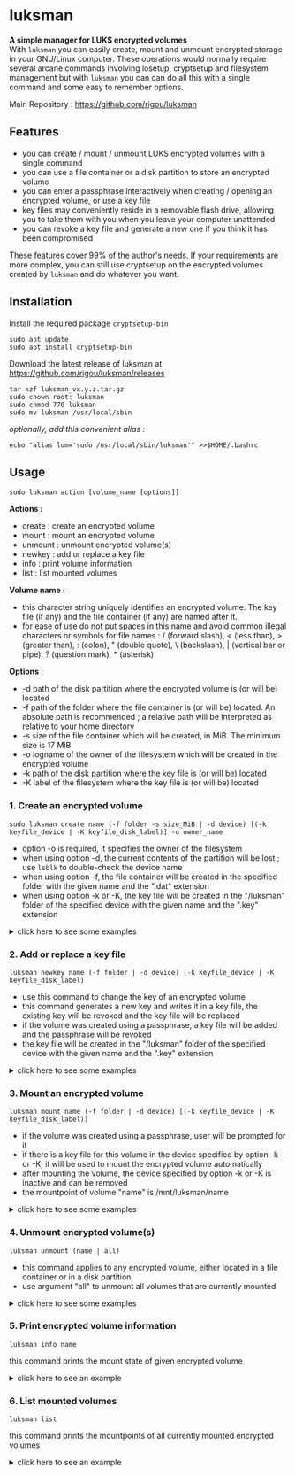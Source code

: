 # luksman
**A simple manager for LUKS encrypted volumes**\
With ``luksman`` you can easily create, mount and unmount encrypted storage in your GNU/Linux computer. These operations would normally require several arcane commands involving losetup, cryptsetup and filesystem management but with ``luksman`` you can can do all this with a single command and some easy to remember options.

Main Repository : https://github.com/rigou/luksman

## Features
* you can create / mount / unmount LUKS encrypted volumes with a single command
* you can use a file container or a disk partition to store an encrypted volume
* you can enter a passphrase interactively when creating / opening an encrypted volume, or use a key file
* key files may conveniently reside in a removable flash drive, allowing you to take them with you when you leave your computer unattended
* you can revoke a key file and generate a new one if you think it has been compromised

These features cover 99% of the author's needs. If your requirements are more complex, you can still use cryptsetup on the encrypted volumes created by ``luksman`` and do whatever you want.

## Installation
Install the required package ``cryptsetup-bin``
```
sudo apt update
sudo apt install cryptsetup-bin
```
Download the latest release of luksman at https://github.com/rigou/luksman/releases
```
tar xzf luksman_vx.y.z.tar.gz
sudo chown root: luksman
sudo chmod 770 luksman
sudo mv luksman /usr/local/sbin
```
*optionally, add this convenient alias :*
```
echo "alias lum='sudo /usr/local/sbin/luksman'" >>$HOME/.bashrc
```
## Usage
```
sudo luksman action [volume_name [options]]
```
**Actions :**
* create : create an encrypted volume
* mount : mount an encrypted volume
* unmount : unmount encrypted volume(s)
* newkey : add or replace a key file
* info : print volume information
* list : list mounted volumes

**Volume name :**
* this character string uniquely identifies an encrypted volume. The key file (if any) and the file container (if any) are named after it. 
* for ease of use do not put spaces in this name and avoid common illegal characters or symbols for file names : / (forward slash), < (less than), > (greater than), : (colon), " (double quote), \ (backslash), | (vertical bar or pipe), ? (question mark), * (asterisk).

**Options :**
* -d path of the disk partition where the encrypted volume is (or will be) located
* -f path of the folder where the file container is (or will be) located. An absolute path is recommended ; a relative path will be interpreted as relative to your home directory
* -s size of the file container which will be created, in MiB. The minimum size is 17 MiB
* -o logname of the owner of the filesystem which will be created in the encrypted volume
* -k path of the disk partition where the key file is (or will be) located
* -K label of the filesystem where the key file is (or will be) located

### 1. Create an encrypted volume
```
sudo luksman create name (-f folder -s size_MiB | -d device) [(-k keyfile_device | -K keyfile_disk_label)] -o owner_name
```
* option -o is required, it specifies the owner of the filesystem
* when using option -d, the current contents of the partition will be lost ; use ``lsblk`` to double-check the device name
* when using option -f, the file container will be created in the specified folder with the given name and the ".dat" extension
* when using option -k or -K, the key file will be created in the "/luksman" folder of the specified device with the given name and the ".key" extension

<details><summary>click here to see some examples</summary>

**Create a 256 MiB encrypted volume in a file container named CLASSIFIED in the folder /home/scott, prompting user for a passphrase :**
```
luksman create CLASSIFIED -f /home/scott -s 256 -o scott
```
**Create a 256 MiB encrypted volume in a file container named CLASSIFIED, store it in the folder /home/scott, generate a random key and write it in a key file located in the flash drive labeled MYKEYS :**
```
luksman create CLASSIFIED -f /home/scott -s 256 -K MYKEYS -o scott
```
**Create a 256 MiB encrypted volume in a file container named CLASSIFIED, store it in the folder /home/scott, generate a random key and write it in a key file located in the flash drive at /dev/sdb1 :**
```
luksman create CLASSIFIED -f /home/scott -s 256 -k /dev/sdb1 -o scott
```
**Create an encrypted volume in the disk partition /dev/sda3, prompting user for a passphrase :**
```
luksman create CLASSIFIED -d /dev/sda3 -o scott
```
**Create an encrypted volume in the disk partition /dev/sda3, generate a random key and write it in a key file located in the flash drive labeled MYKEYS :**
```
luksman create CLASSIFIED -d /dev/sda3 -K MYKEYS -o scott
```
**Create an encrypted volume in the disk partition /dev/sda3, generate a random key and write it in a key file located in the flash drive at /dev/sdb1 :**
```
luksman create CLASSIFIED -d /dev/sda3 -k /dev/sdb1 -o scott
```
</details>


### 2. Add or replace a key file
```
luksman newkey name (-f folder | -d device) (-k keyfile_device | -K keyfile_disk_label)
```
* use this command to change the key of an encrypted volume
* this command generates a new key and writes it in a key file, the existing key will be revoked and the key file will be replaced
* if the volume was created using a passphrase, a key file will be added and the passphrase will be revoked
* the key file will be created in the "/luksman" folder of the specified device with the given name and the ".key" extension

<details><summary>click here to see some examples</summary>

**Add or replace the key file of the encrypted volume named CLASSIFIED in the folder /home/scott, and write this key file in the flash drive labeled MYKEYS :**
```
luksman newkey CLASSIFIED -f /home/scott -K MYKEYS
```
**Add or replace the key file of the encrypted volume in the disk partition /dev/sda3, and write this key file in the flash drive labeled MYKEYS :**
```
luksman newkey CLASSIFIED -d /dev/sda3 -K MYKEYS
```
**Add or replace the key file of the encrypted volume named CLASSIFIED in the folder /home/scott, and write this key file in the flash drive at /dev/sdb1 :**
```
luksman newkey CLASSIFIED -f /home/scott -k /dev/sdb1
```
**Add or replace the key file of the encrypted volume in the disk partition /dev/sda3, and write this key file in the flash drive labeled at /dev/sdb1 :**
```
luksman newkey CLASSIFIED -d /dev/sda3 -k /dev/sdb1
```
</details>

### 3. Mount an encrypted volume
```
luksman mount name (-f folder | -d device) [(-k keyfile_device | -K keyfile_disk_label)]
```
* if the volume was created using a passphrase, user will be prompted for it
* if there is a key file for this volume in the device specified by option -k or -K, it will be used to mount the encrypted volume automatically
* after mounting the volume, the device specified by option -k or -K is inactive and can be removed
* the mountpoint of volume "name" is /mnt/luksman/name

<details><summary>click here to see some examples</summary>

**Mount the encrypted volume named CLASSIFIED located in the folder /home/scott, prompting user for a passphrase :**
```
luksman mount CLASSIFIED -f /home/scott
```
**Mount the encrypted volume named CLASSIFIED located in the folder /home/scott, using a key file in the flash drive labeled MYKEYS :**
```
luksman mount CLASSIFIED -f /home/scott -K MYKEYS
```
**Mount the encrypted volume named CLASSIFIED located in the folder /home/scott, using a key file in the flash drive at /dev/sdb1 :**
```
luksman mount CLASSIFIED -f /home/scott -k /dev/sdb1
```
**Mount the encrypted volume located in the disk partition /dev/sda3, prompting user for a passphrase :**
```
luksman mount CLASSIFIED -d /dev/sda3
```
**Mount the encrypted volume located in the disk partition /dev/sda3, using a key file in the flash drive labeled MYKEYS :**
```
luksman mount CLASSIFIED -d /dev/sda3 -K MYKEYS
```
**Mount the encrypted volume located in the disk partition /dev/sda3, using a key file in the flash drive at /dev/sdb1 :**
```
luksman mount CLASSIFIED -d /dev/sda3 -k /dev/sdb1
```
</details>

### 4. Unmount encrypted volume(s)
```
luksman unmount (name | all)
```
* this command applies to any encrypted volume, either located in a file container or in a disk partition
* use argument "all" to unmount all volumes that are currently mounted

<details><summary>click here to see some examples</summary>

**Unmount the encrypted volume named "CLASSIFIED" :**
```
luksman unmount CLASSIFIED
```
**Unmount all encrypted volumes that are currently mounted :**
```
luksman unmount all
```
</details>

### 5. Print encrypted volume information
```
luksman info name
```
this command prints the mount state of given encrypted volume

<details><summary>click here to see an example</summary>

```
luksman info CLASSIFIED
-> CLASSIFIED is mounted at /mnt/luksman/CLASSIFIED
```
</details>

### 6. List mounted volumes
```
luksman list
```
this command prints the mountpoints of all currently mounted encrypted volumes

<details><summary>click here to see an example</summary>

```
luksman list
-> /mnt/luksman/CLASSIFIED
-> /mnt/luksman/CONFIDENTIAL
```
</details>
